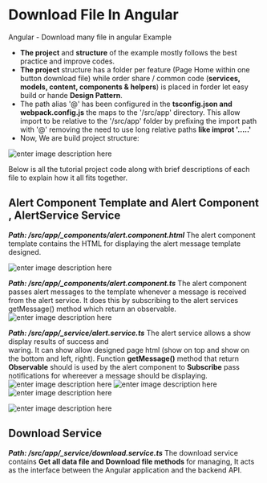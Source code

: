 

# Download File In Angular
Angular - Download many file in angular Example

 - **The project** and **structure** of the example mostly follows the best practice and improve codes.
 - **The project** structure has a folder per feature (Page Home within one button download file) while order share / common code (**services, models, content, components & helpers**) is placed in forder let easy build or hande **Design Pattern**. 
 - The path alias '@' has been configured in the **tsconfig.json and webpack.config.js** the maps to the '/src/app' directory. This allow import to be relative to the '/src/app' folder  by prefixing the import path with '@' removing the need to use long relative paths **like improt '.....'**
 - Now, We are build project structure:


 
![enter image description here](https://lh3.googleusercontent.com/_hlfESWR1VubceKAx6mnC2Id_g-4fnev5yjHR5BhZqus-gwV3ia6jobDhW4Mdeo_2YUkwAc91VmQdaxHSR4vY3CBE2FjZtE0Ig6iBRcgp4oGBWd9QrQqp1NsjrQKalnKuLYlM8R9dMHk9-Biya67uUA1n8FzGP-f8-onq4APLKik0giW-An3P9EzPA9KWY7B-vLVRBQspulsqRyju8Mn6LbDlSosrJgWWsj-nvnac1wgzx5FHDJFLx8VuemWiyufvuWq5LaW8anUnwvVUJYXBM9jWfkYCEWeMaL-IHM1BWGSu5c2kSsirC9Opd31xaUxR8V_-_hPtCLSiifaUk6E2dWTitcPyucaOw-uO4k9U4DQcqsjgBODdXlv9RDW8ip67CFjSD7vvg8TjwjnuAv5FM6tsZccUGN5OHNk_t-nP0ih9FZcBwX3x6tbWUCxr0FYqexq0Pezsp_jLhjR6kAepcGitegzQ00XDlU6BsGVEF_d10yOjuHkI4SUdZkG60abe65UzHNPxFia-uuqTFCobYxRhoHBaVjPFP5LrO7bMdWB8hdTD8iaX17JCP7VZiVAFQkv2Y8aae7cBUSCKZKxl6yALec40j4xMzHOOS1F6JcbwxmGu-CQznekCUHl7KR0ZJQMGjZO0ZxOdY7MoDMAfeaHT0j40u-Ku2t-vWXY1jwd_xQuUtH8Ui7giP2QF_yU4_8BAcAR1B3jGDaGEHJwTaieIFPagMjJ_CEUwtCHwmBs_I01UBd72-AAAGjjEQ=w254-h300-no?authuser=0)

Below is all the tutorial project code along with brief descriptions of each file to explain how it all fits together.
## Alert Component Template and Alert Component ,  AlertService Service
***Path: /src/app/_components/alert.component.html***
The alert component template contains the HTML for displaying the alert message template designed.

![enter image description here](https://lh3.googleusercontent.com/j4NebTrs3aRc8a-jBxAReW8ieJ20A8qcnqkvrOr6C5BjduJCIA89p-WC5ZuBqTqCaBzAFLseAKBhXA3L4tKF0LCaGIf0y25EVrcdzGIuurqmiVqZ87fQSr5nuXiyXRfrYhr1tosN_DEktf0WH0WaN6dPeiXisqumLlGfOxvurlh_nKyMWz4EuJy77x2nbOcbykP_aahRZ-3CDuR14Icv5ahhVrhfapGLBKfDwsv12LDA9EPIulyI-Hz9GngBAMgVcl01zvUIxD7h3K8mG_dMey0Dbh-iQrGofXlSUrId8ETlFMSAXEP4HnRe8-xfJstQUub4syB9X6Ab5OlNa4RxlFLsQKXlafVrujA9PRLNx4wQghNwthSf8Qton2tOgQSdEd6pD60b6HuuklCUKH2WEyR7Qk-1-AcoVqHHbon3hkDw0LQkTzMAkJ5bV7C2ax3Dki6SumF6sf3SsNWcZaMMZuRw5LaRWopjmX3GzfiGg4W7tPa0Id8X5WHp3wxRRBwbjH0quuigljlSYTow8nARIVyj6QoBI_TTMP_OU1GdaGXYIjsOXo3zVsW3cM9jWqvqMZ3rXzUW3aHG3EzVplkf-jkGDoqPo1-VC79fbJX8k8Ha0THvLbKALnYHy8BGC1fvoqSW0lCh_Pt50AUlafDrXIZtMvnnc_PEHxMeb72hvEYhCycWhFNioi-kHZIXVMYOeRRf8QHyhxyIUzH7iCZuQz_eOloGKI2xRk3guUiCFhDodPI2CTns56xwX_4utQ=w2454-h218-no?authuser=0)


***Path: /src/app/_components/alert.component.ts***
The alert component passes alert messages to the template whenever a message is received from the alert service. It does this by subscribing to the alert services getMessage()  method which return an observable.
  ![enter image description here](https://lh3.googleusercontent.com/rrV52ZcSPMC1R0XkNwCiNCNERfzn40F6zuZjWwJyMKPh_Sjae_gQ7owa9LflIGWgChlHBOo-FubcSeA0lHYT1irVG5KXJyE86ZmHQD5M2CRuZPAGgcN4vP1pWKvwma1gI2fWvkNTh622d10KJKB98JlqC38U141Xy7xG0cNWvJ3IFZgE5R6Ahoq_VZDrpFQuo8kwZYm6zkC6tMfHgz5Uidqj6ZETYrPc6jXwnNwmTx_Xra-zg9r0i0WidxM0leBTrPjE0zTnTRXz6J11YeE2HFLaM0Mfji4VEjqg_IohK0-xrNnNc2MWD46wZKk86LM57fNwAhzJ_sNT_PEjCitfnHJFruA3OHgzydQdZM78B2K7XlNq_MLEVFMN5blzKIP90qWdnUlhwIIVAIS8HpiAN8Orpb6-w2pUgN7XF8K0qiih6YFiufeDNspupPZre854Ipv80_eDQo5AsXWTLLIq9ElqelX_AkKG41Mu7R24rosFYRWjSl9YUkHAoYqr0cRYDCpB0_5fipjo_6MJdRLJ2MIUKWrVk_Z75ovnMGGg9Tn94PnsckKSggWESoa5t4o-WOMFb32rmoXnRf0frcKDS_S_0T4-_FBe4eI-jEbSva3dfYLSllXUEJ9t8OGPvsgxb_HiKmhTIMeB6xBBhs5HYPV-wBPurxePyRnHs5pj4RrPCdw9XBE_6tmTv9C_6lHi24NOK1_Io_oHQsapDP211oMrIDgH3PsCISrWnJI56CMsdI3tzCcFlqE7cs3_Rw=w1214-h1142-no?authuser=0%22%29,%20url%28%22https://lh3.googleusercontent.com/rrV52ZcSPMC1R0XkNwCiNCNERfzn40F6zuZjWwJyMKPh_Sjae_gQ7owa9LflIGWgChlHBOo-FubcSeA0lHYT1irVG5KXJyE86ZmHQD5M2CRuZPAGgcN4vP1pWKvwma1gI2fWvkNTh622d10KJKB98JlqC38U141Xy7xG0cNWvJ3IFZgE5R6Ahoq_VZDrpFQuo8kwZYm6zkC6tMfHgz5Uidqj6ZETYrPc6jXwnNwmTx_Xra-zg9r0i0WidxM0leBTrPjE0zTnTRXz6J11YeE2HFLaM0Mfji4VEjqg_IohK0-xrNnNc2MWD46wZKk86LM57fNwAhzJ_sNT_PEjCitfnHJFruA3OHgzydQdZM78B2K7XlNq_MLEVFMN5blzKIP90qWdnUlhwIIVAIS8HpiAN8Orpb6-w2pUgN7XF8K0qiih6YFiufeDNspupPZre854Ipv80_eDQo5AsXWTLLIq9ElqelX_AkKG41Mu7R24rosFYRWjSl9YUkHAoYqr0cRYDCpB0_5fipjo_6MJdRLJ2MIUKWrVk_Z75ovnMGGg9Tn94PnsckKSggWESoa5t4o-WOMFb32rmoXnRf0frcKDS_S_0T4-_FBe4eI-jEbSva3dfYLSllXUEJ9t8OGPvsgxb_HiKmhTIMeB6xBBhs5HYPV-wBPurxePyRnHs5pj4RrPCdw9XBE_6tmTv9C_6lHi24NOK1_Io_oHQsapDP211oMrIDgH3PsCISrWnJI56CMsdI3tzCcFlqE7cs3_Rw=w327-h308-no?authuser=0)
    

***Path: /src/app/_service/alert.service.ts***
The alert service allows a show display results of success and  
waring. It can show allow designed page html (show on top and show on the bottom and left, right).
Function **getMessage()** method that return **Observable** should is used by the alert component to **Subscribe** pass notifications for whereever a message should be displaying.
![enter image description here](https://lh3.googleusercontent.com/ST9Of-Ux4xe7O2TnYLcdW04pQNTlWULNYXmGlOliO-q_MqcQybnDalApdkVIfA9CgOo5I9xLo_adyOFq9Wa4S9k50T0B1Muvy-EinkTy5icFHccjbo72fZCRObmVngaZPTIae487g0wAb758W6L52HTHx_g3RtIRZF-HVIEy0ga4OQ4CgdMaKj4VPJv-ac_A2yBuSv74VTOHbAyNYwt8oXVPhONyyGmDeLuy2v2N1Mto5627Hzt6NoUFBTuxitsNLocrv_17koY3nCIK7rc3IeUzEjDIXXfgtiAZtd73ujGSBV-OoFDNHwhuxaXKV8qCsl8enPTSAFUfKkWF2vLhq9bvlzj_nzW2K6mdVg15PdSFZhzCU00VoBXPg-fUrsS8DXlOhEQ4MYt9AKETIJGmzRZqZNPpfN1XNzpzMedgUsEaUZSjEagMbql682eCPfghAmIZrv3W0ntUqOXo_5uyuS3k50vKdNwFySeoFWODwNAs-dIkWmygZXEtBIIGEbZpras_-mPJYpR85yMNXdWivF9OkeKEAEttXCMAAMvxqRBDmOp8RKHlZAAFz361rt3Kjajl-hEfpYH1lixZcBcNPz1TMxs-uBNYUD3488n8_L-pXo8cBlwKfhm1Voufv19f1nNhCQDcuNgrhvqOQFmsUD8v2kLTmVudeShAU-GVQBEbUmea2Acujd3TSUWLeiFro2jhWOWSDxqKjXaFvXeL6O6qISN0EKY995ukSuBQnDIoSQZ-slQWJAZJR6rchg=w522-h300-no?authuser=0)
![enter image description here](https://lh3.googleusercontent.com/DghuP-N3FzYM9sa8bWp_aPZzwEiomkTIqqQJyd5P7y5ZNGdf81qGdF_J_fB-DPx8qTNbwCwo1lz0lJrAPASMp12DEWJoAUBg9l50prQMNi4ArLK5Mllo9dXFWkIqwDfde3JWPiYQHoibdfR8HOxUWKtYRbWY7z09synDtD_7J_wkTM9ocapig7YdNCdu3u2sDghaljQWohFq690uqmZ1IW8Iw43r-6B2fNgIQVowHiBY7sJ6ZSfQznZ6fwtzQLaoog3Kqy9GLAbBa5EB0E0q2YrepMF1drGu51mkFAYo39nXwScUy5wZAyHB009I5aGrF_9zZJe9oR1qJGLcq4d49JX6JRXgDO_oh7Q6PhzEtdzlXtNNxROV6tcfDv_ulbl5sAGrO49EHNogWrwnm1wsDZSOxCDnpMcj7qqm-5nMHXycpbEhCxev_kkHG2GoBUG1yJC7tx3ejqarfbZlxj2iPmehvaB_Z_Z7PgBiTTAqP62hBnIG8_NzByxvPS6f0SPrQG4_XWA_RZ8Es6cNlp2r0dWUAQljRcdVwFSb48OiUsvgujeMaFtbHE0JCvhGCDXl5lAcYvuJ6JySvtcgfOBSBlKLG4P2CHL24b9EtKEOTTh1ij6AxwpWBP9EIYWatBNbmouMMXggLlZMz2i4xicvyxv8juIyGk6Gp4JqdIzs1byBaAgKNnSHsUqtGfF7N7YhoK3kMuSkjymaqlgTF8XFCFeWnwXlCxWvffKmD3tMH44EXahUCHY1aZqbDvebLw=w640-h300-no?authuser=0)
![enter image description here](https://lh3.googleusercontent.com/G143LAQPk1QtOuDH_wJ_SsFkt3pSs-Wmwn3ym1gmx4KUbGjnU2REek26X8GjBzFYHJ0tGCFZwekhytjgCdS2Y93mySUTg2ldtG2u5cvQQ7yZI_NzOTSJQjTf7O2dkcZXB7N9TZjEHMBKe-IBcO0GpISyDHll0rwG1WvOsAFYfmI3rf-qntz-SnfxWcvTsjOyy8Sm704333daz0DTQagFJjvFKm6N1NB70hRx5NJ5urqCAXEbZ_aN1ameYbkn8WspH7V3OHagQFfcR_gnhWHGN6RW7gpFIPVh-xuR0qhrbXeAsneFfOcqleUYvqtZ9FzJ6OIxsF7s0YBBhgQ_5Kgk5ufpQofxpkKLQbWV5dD07sI2EGSUWEv0ncwD_PY95gOVZ3263XaqG68WBoh6OBoxtq8U7KUBUXXR7Bor6xAqANLQcc62EfakY1_VTq7LYWVN-DXxRHt0Y7_uGRGm_ZX2rlvaD1pSXD-HfU6UZyrTHgGY34XimhmGO6kGHdMsaps-vA3Z-rZEPVpEZpc1GFC44PKYfo-tD9RniqdXg9SZmSdMEsfk4--Xx-FDe0glNdMuN-QUtgWQpq5UnRn2-DeXgKoIw3_qbIfPpsgGzAY_mY9uX8Nj0XfBUEkGgVDdIM-2CwBNPxSMLbYvA6cGjwQc06R1Y9-7KmvZ4M6MpHDC2DrbQGBhW7dEz2tOHrwT2lSYgsX91D7xyL9YV-6hKCsN2l-5NuHBQB9MTXaVE85SwcEyIm1fE_BD0IPusZvtxw=w654-h300-no?authuser=0)

![enter image description here](https://lh3.googleusercontent.com/Hka_vxySq7fnEbKAwxtKSfe8CoYCCnI1m6yU0XuXI5lUKd0Csr4P1h6xBoVtjy4PCt53B3GEIZSl85IoANfSiPWnWhAHomDiMD31GhPg6Gh2aIk_NSy1BtPEw6A4Ug8LAlp-psH3Z2l5nj0QLXSJO8WH0D7oGYE84oEkNoKlFAapYXvnMF1-W5Ym0JODkphywHpq2w4sCuMqYVUmrm246qKQ52jDzwDgbFUxw5tzMTFRW5Ospfd-LowE0wIJkNu8zDAlw5g7pE1K0aFYhdc2D-yEihmjel-ThMpJSfSKz93cjGyEPRcWLCemG8OyF1wI0FziS-xKYUT28bcqI7sY0sDigmIxvdgSJHbN8xA8pnxzERRRaMTfMLoHN_r-oorIjnil56e7XuCfN2RVAvwFLOel7kqLSUAjkmPe4Vq2BYet3jcdd4xrh1T1cJk9CH9bttNWYWVbEjtt9Ixv5ac8q_5hOCQC65nk8tmc8sNRwQoxZVy6Z7Gn0TZvo4d7ZxvM5SknpPtRpZ5vkp3IlkVC1qoAEvXpMs1Pzlniiu5jYKgHZQgjP8SlrRKKNM02MUZf6muB5hisoaYmQ5Zq75Ju0PFQUq80uHAjsJOrkyAeBBOeJoOBHt6VT9PArkUlaI26A9I7ZHwsgUe3EximxpFj1fDYBnMaXxX_4bMQ3SWF_7hlMlRYjnzXI5cME4KnUlj7QU7u1le382fqn2iM9XTR_6coFlyetzFSNwr4bacJ2vb7wz6T8FVuaVT7LM75Sw=w818-h300-no?authuser=0)

## Download Service

***Path: /src/app/_service/download.service.ts***
The download service contains  **Get all data file and Download file methods** for managing, It acts as the interface between the Angular application and the backend API.
